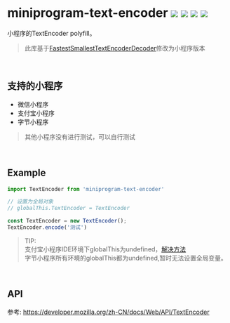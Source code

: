 # miniprogram-text-encoder ![](https://badgen.net/npm/v/miniprogram-text-encoder)  ![](https://badgen.net/npm/types/miniprogram-text-encoder)  ![](https://badgen.net/npm/dt/miniprogram-text-encoder) ![](https://badgen.net/badge/language/typescript/blue)

小程序的TextEncoder polyfill。
> 此库基于[FastestSmallestTextEncoderDecoder](https://github.com/anonyco/FastestSmallestTextEncoderDecoder)修改为小程序版本

<br/>

## 支持的小程序
- 微信小程序
- 支付宝小程序
- 字节小程序
> 其他小程序没有进行测试，可以自行测试

<br/>

## Example
```js
import TextEncoder from 'miniprogram-text-encoder'

// 设置为全局对象
// globalThis.TextEncoder = TextEncoder

const TextEncoder = new TextEncoder();
TextEncoder.encode('测试')
```
> TIP:   
> 支付宝小程序IDE环境下globalThis为undefined，[解决方法](https://github.com/zyrong/miniprogram-polyfill/issues/1)  
>字节小程序所有环境的globalThis都为undefined,暂时无法设置全局变量。  

<br/>

## API
参考: https://developer.mozilla.org/zh-CN/docs/Web/API/TextEncoder
